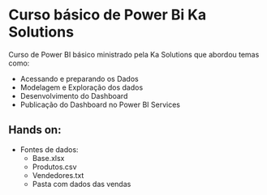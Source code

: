   # Curso básico de Power Bi Ka Solutions
Curso de Power BI básico ministrado pela Ka Solutions que abordou temas como:
- Acessando e preparando os Dados
- Modelagem e Exploração dos dados
- Desenvolvimento do Dashboard
- Publicação do Dashboard no Power BI Services

## Hands on:
- Fontes de dados:
  - Base.xlsx
  - Produtos.csv
  - Vendedores.txt
  - Pasta com dados das vendas
